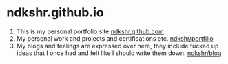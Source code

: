# ndkshr.github.io

1. This is my personal portfolio site [ndkshr.github.com](https://ndkshr.github.io)
2. My personal work and projects and certifications etc. [ndkshr/portfilio](https://ndkshr.github.io/portfolio)
3. My blogs and feelings are expressed over here, they include fucked up ideas that I once had and felt like I should write them down. [ndkshr/blog](https://ndkshr.github.io/blog)
